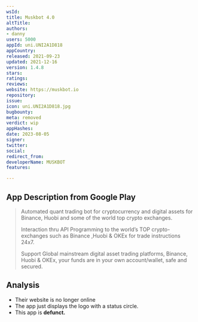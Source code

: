 ```yaml
---
wsId: 
title: Muskbot 4.0
altTitle: 
authors:
- danny
users: 5000
appId: uni.UNI2A1D818
appCountry: 
released: 2021-09-23
updated: 2021-12-16
version: 1.4.8
stars: 
ratings: 
reviews: 
website: https://muskbot.io
repository: 
issue: 
icon: uni.UNI2A1D818.jpg
bugbounty: 
meta: removed
verdict: wip
appHashes: 
date: 2023-08-05
signer: 
twitter: 
social: 
redirect_from: 
developerName: MUSKBOT
features: 

---
```


## App Description from Google Play

> Automated quant trading bot for cryptocurrency and digital assets for Binance, Huobi and some of the world top crypto exchanges.
>
> Interaction thru API Programming to the world’s TOP crypto-exchanges such as Binance ,Huobi & OKEx for trade instructions 24x7. 
>
> Support Global mainstream digital asset trading platforms, Binance, Huobi & OKEx, your funds are in your own account/wallet, safe and secured.

## Analysis 

- Their website is no longer online
- The app just displays the logo with a status circle.
- This app is **defunct.**

